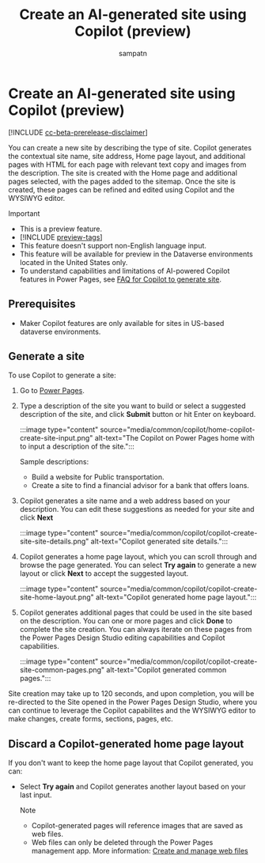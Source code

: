 ﻿---
title: Create an AI-generated site using Copilot (preview)
description: Learn how to create an AI-generated site using Copilot in Power Pages.
author: sampatn
ms.topic: conceptual
ms.custom: 
ms.date: 09/26/2023
ms.subservice:
ms.author: sampatn
ms.reviewer: tapanm
contributors:
    - tapanm
    - sampatn
---
# Create an AI-generated site using Copilot (preview)

[!INCLUDE [cc-beta-prerelease-disclaimer](../includes/cc-beta-prerelease-disclaimer.md)]

You can create a new site by describing the type of site. Copilot generates the contextual site name, site address, Home page layout, and additional pages with HTML for each page with relevant text copy and images from the description. The site is created with the Home page and additional pages selected, with the pages added to the sitemap. Once the site is created, these pages can be refined and edited using Copilot and the WYSIWYG editor.

> [!IMPORTANT]
> - This is a preview feature.
> - [!INCLUDE [preview-tags](../includes/cc-preview-features-definition.md)]
> - This feature doesn't support non-English language input.
> - This feature will be available for preview in the Dataverse environments located in the United States only.
> - To understand capabilities and limitations of AI-powered Copilot features in Power Pages, see [FAQ for Copilot to generate site](../faqs-generate-site.md).

## Prerequisites

- Maker Copilot features are only available for sites in US-based dataverse environments. 

## Generate a site

To use Copilot to generate a site:

1. Go to [Power Pages](https://make.powerpages.microsoft.com/).

1. Type a description of the site you want to build or select a suggested description of the site, and click **Submit** button or hit Enter on keyboard.

    :::image type="content" source="media/common/copilot/home-copilot-create-site-input.png" alt-text="The Copilot on Power Pages home with to input a description of the site.":::

    Sample descriptions:

     - Build a website for Public transportation. 
     - Create a site to find a financial advisor for a bank that offers loans.
       
1. Copilot generates a site name and a web address based on your description. You can edit these suggestions as needed for your site and click **Next**

    :::image type="content" source="media/common/copilot/copilot-create-site-site-details.png" alt-text="Copilot generated site details.":::

1. Copilot generates a home page layout, which you can scroll through and browse the page generated. You can select **Try again** to generate a new layout or click **Next** to accept the suggested layout.

    :::image type="content" source="media/common/copilot/copilot-create-site-home-layout.png" alt-text="Copilot generated home page layout.":::

1. Copilot generates additional pages that could be used in the site based on the description. You can one or more pages and click **Done** to complete the site creation. You can always iterate on these pages from the Power Pages Design Studio editing capabilities and Copilot capabilities.

    :::image type="content" source="media/common/copilot/copilot-create-site-common-pages.png" alt-text="Copilot generated common pages.":::

Site creation may take up to 120 seconds, and upon completion, you will be re-directed to the Site opened in the Power Pages Design Studio, where you can continue to leverage the Copilot capabilites and the WYSIWYG editor to make changes, create forms, sections, pages, etc. 
   
## Discard a Copilot-generated home page layout

If you don't want to keep the home page layout that Copilot generated, you can:

- Select **Try again** and Copilot generates another layout based on your last input.

    
    >[!NOTE] 
    > - Copilot-generated pages will reference images that are saved as web files.
    > - Web files can only be deleted through the Power Pages management app. More information: [Create and manage web files](../configure/web-files.md)
